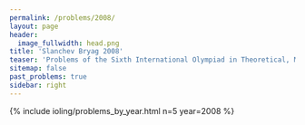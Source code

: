 ```yaml
---
permalink: /problems/2008/
layout: page
header:
  image_fullwidth: head.png
title: 'Slanchev Bryag 2008'
teaser: 'Problems of the Sixth International Olympiad in Theoretical, Mathematical and Applied Linguistics'
sitemap: false
past_problems: true
sidebar: right
---
```


{% include ioling/problems_by_year.html n=5 year=2008 %}